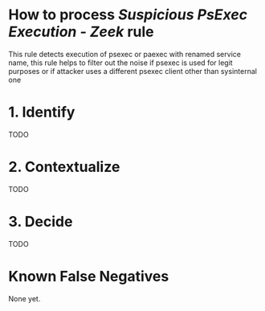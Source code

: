 # How to process *Suspicious PsExec Execution - Zeek* rule
This rule detects execution of psexec or paexec with renamed service name, this rule helps to filter out the noise if psexec is used for legit purposes or if attacker uses a different psexec client other than sysinternal one

# 1. Identify
TODO

# 2. Contextualize
TODO

# 3. Decide
TODO

# Known False Negatives
None yet.
